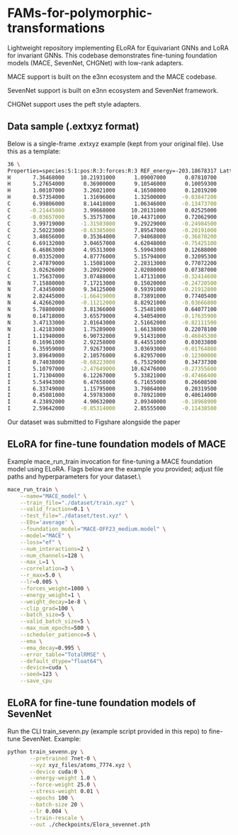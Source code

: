 # FAMs-for-polymorphic-transformations

Lightweight repository implementing ELoRA for Equivariant GNNs and LoRA for invariant GNNs.
This codebase demonstrates fine-tuning foundation models (MACE, SevenNet, CHGNet) with low-rank adapters.

MACE support is built on the e3nn ecosystem and the MACE codebase.

SevenNet support is built on e3nn ecosystem and SevenNet framework.

CHGNet support uses the peft style adapters.

## Data sample (.extxyz format)
Below is a single-frame .extxyz example (kept from your original file). Use this as a template:
```bash
36 \
Properties=species:S:1:pos:R:3:forces:R:3 REF_energy=-203.18678317 Lattice="7.75640000 0.00000000 0.00000000 -0.11045220 10.71853092 0.00000000 -0.17760577 -3.80304806 11.13449525" \
H       7.36468000     10.21931000      1.09007000      0.07810700     -0.01555800      0.12200500 \
H       5.27654000      0.36900000      9.10546000      0.10059300      0.06820700      0.00643600 \
H       1.00107000      3.26021000      4.16508000      0.12019200      0.00215600     -0.14753200 \
H       0.57354000      1.31696000      1.32500000     -0.03847200      0.10923100      0.02317900 \
C       6.99806000      8.14418000      1.06346000     -0.13473700     -0.72076100      0.06783300 \
C      -0.21445000      3.99668000     10.20131000      0.02525000      0.18346500     -0.51738800 \
C      -0.03657000      5.35757000     10.44371000      0.72062900      0.25167600     -0.72249500 \
C       3.99719000     -1.31503000      9.29229000     -0.24984500     -0.63551900      0.15232500 \
C       2.50223000     -0.63385000      7.89547000     -0.20191000      0.33941200     -0.26274600 \
C       3.48656000      0.35364000      7.94068000     -0.36870200      0.59692900     -0.76930200 \
C       6.69132000      3.04657000      4.62048000     -0.75425100     -0.15612700      0.08688600 \
C       6.46863000      4.95313000      5.59943000      0.12688000      0.18069400      0.04985400 \
C       0.03352000      4.87776000      5.15794000      0.32095300      0.81993100      0.32503900 \
C       2.47879000      1.15081000      2.28313000      0.77072200     -0.06172900      0.36974800 \
C       3.02626000      3.20929000      2.02080000      0.07387000      0.24219500     -0.07278900 \
C       1.75637000      3.07488000      1.47131000     -0.32414600      1.02384500     -0.15222600 \
N       7.15880000      7.17213000      0.15020000     -0.24720500      0.70673700      0.71204800 \
N       7.43450000      9.34125000      0.59391000     -0.21912800     -0.17708500     -0.00458300 \
N       2.82445000     -1.66419000      8.73891000      0.77405400      0.12378700      0.37069100 \
N       4.42662000     -0.11212000      8.82921000     -0.03666800     -0.22484500      0.19939800 \
N       5.78800000      3.81366000      5.25481000      0.64077100     -0.42168200     -0.43371800 \
N       0.14718000      3.65579000      4.54054000     -0.17635900     -0.08744200      0.10072800 \
N       3.47133000      2.01643000      2.51662000     -0.82111500     -0.51866500     -0.10758400 \
N       1.42183000      1.75289000      1.66138000      0.22078100     -0.19384700      0.07633800 \
I       1.11940000      6.90732000      9.51431000     -0.46045300     -0.52713700      0.32542400 \
I       0.16961000      2.92258000      8.44551000      0.03033800      0.18793700      0.31335300 \
I       6.35959000      7.92673000      3.03693000     -0.01764800     -0.05214700     -0.18850100 \
I       3.89649000      2.10576000      6.82957000     -0.12300000     -0.62491900      0.34683700 \
I       0.74038000     -0.68223000      6.75329000      0.34737300      0.19800800      0.19702800 \
I       5.10797000     -2.47649000     10.62476000     -0.27355600      0.16699000     -0.30137000 \
I       1.71304000      6.12267000      5.33821000     -0.47466400     -0.37443300      0.01397400 \
I       5.54943000      6.47658000      6.71655000      0.26608500     -0.21452500     -0.31163700 \
I       6.33749000      1.15795000      3.79864000      0.20319500      0.07227700      0.29907800 \
I       0.45081000      4.59783000      0.78921000      0.40614000     -0.46546000      0.10025600 \
I       4.23892000      4.90632000      2.09340000     -0.18968900     -0.01057700     -0.11252300 \
I       2.59642000     -0.85314000      2.85555000     -0.11438500      0.20898100     -0.15406500 \
```
Our dataset was submitted to Figshare alongside the paper


## ELoRA for fine-tune foundation models of MACE
Example mace_run_train invocation for fine-tuning a MACE foundation model using ELoRA. Flags below are the example you provided; adjust file paths and hyperparameters for your dataset.\
```bash
mace_run_train \
    --name="MACE_model" \
    --train_file="./dataset/train.xyz" \
    --valid_fraction=0.1 \
    --test_file="./dataset/test.xyz" \
    --E0s='average' \
    --foundation_model="MACE-OFF23_medium.model" \
    --model="MACE" \
    --loss="ef" \
    --num_interactions=2 \
    --num_channels=128 \
    --max_L=1 \
    --correlation=3 \
    --r_max=5.0 \
    --lr=0.005 \
    --forces_weight=1000 \
    --energy_weight=1 \
    --weight_decay=1e-8 \
    --clip_grad=100 \
    --batch_size=5 \
    --valid_batch_size=5 \
    --max_num_epochs=500 \
    --scheduler_patience=5 \
    --ema \
    --ema_decay=0.995 \
    --error_table="TotalRMSE" \
    --default_dtype="float64"\
    --device=cuda \
    --seed=123 \
    --save_cpu 
```
## ELoRA for fine-tune foundation models of SevenNet
Run the CLI train_sevenn.py (example script provided in this repo) to fine-tune SevenNet. Example:
```bash
python train_sevenn.py \
       --pretrained 7net-0 \
       --xyz xyz_files/atoms_7774.xyz \
       --device cuda:0 \
       --energy-weight 1.0 \
       --force-weight 25.0 \
       --stress-weight 0.01 \
       --epochs 100 \
       --batch-size 20 \
       --lr 0.004 \
       --train-rescale \
       --out ./checkpoints/Elora_sevennet.pth
```

